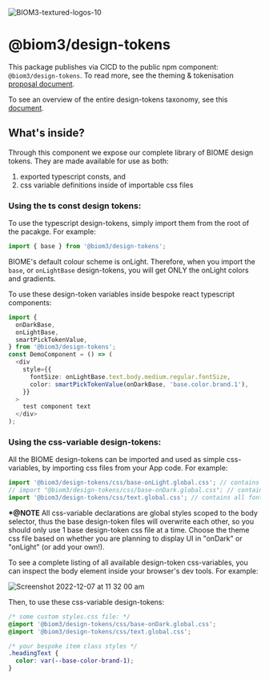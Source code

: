 ![BIOM3-textured-logos-10](https://user-images.githubusercontent.com/1452237/205792502-2b1e7d79-6f0e-42dc-a455-dbcb5506cef1.png)

# @biom3/design-tokens

This package publishes via CICD to the public npm component: `@biom3/design-tokens`. To read more, see the theming & tokenisation [proposal document](https://immutable.atlassian.net/wiki/spaces/DS/pages/2031452551/Proposal+Theming+Tokenisation).

To see an overview of the entire design-tokens taxonomy, see this [document](https://immutable.atlassian.net/wiki/spaces/DS/pages/2032304280/Development+of+Design+Token+Taxonomy).

## What's inside?

Through this component we expose our complete library of BIOME design tokens. They are made available for use as both:

1. exported typescript consts, and
2. css variable definitions inside of importable css files

### Using the ts const design tokens:

To use the typescript design-tokens, simply import them from the root of the pacakge. For example:

```typescript
import { base } from '@biom3/design-tokens';
```

BIOME's default colour scheme is onLight. Therefore, when you import the `base`, or `onLightBase` design-tokens, you will get ONLY the onLight colors and gradients.

To use these design-token variables inside bespoke react typescript components:

```typescript
import {
  onDarkBase,
  onLightBase,
  smartPickTokenValue,
} from '@biom3/design-tokens';
const DemoComponent = () => (
  <div
    style={{
      fontSize: onLightBase.text.body.medium.regular.fontSize,
      color: smartPickTokenValue(onDarkBase, 'base.color.brand.1'),
    }}
  >
    test component text
  </div>
);
```

### Using the css-variable design-tokens:

All the BIOME design-tokens can be imported and used as simple css-variables, by importing css files from your App code. For example:

```typescript
import '@biom3/design-tokens/css/base-onLight.global.css'; // contains all "onLight" BASE design-tokens
// import "@biom3/design-tokens/css/base-onDark.global.css"; // contains all "onDark" BASE design-tokens
import '@biom3/design-tokens/css/text.global.css'; // contains all fonts (@font-face) imports
```

**\*@NOTE** All css-variable declarations are global styles scoped to the body selector, thus the base design-token files will overwrite each other, so you should only use 1 base design-token css file at a time. Choose the theme css file based on whether you are planning to display UI in "onDark" or "onLight" (or add your own!).

To see a complete listing of all available design-token css-variables, you can inspect the body element inside your browser's dev tools. For example:

![Screenshot 2022-12-07 at 11 32 00 am](https://user-images.githubusercontent.com/1452237/206057460-40555c71-5089-476d-a853-3ec48f8718b5.png)

Then, to use these css-variable design-tokens:

```css
/* some custom styles.css file: */
@import '@biom3/design-tokens/css/base-onDark.global.css';
@import '@biom3/design-tokens/css/text.global.css';

/* your bespoke item class styles */
.headingText {
  color: var(--base-color-brand-1);
}
```
